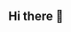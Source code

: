 ## Hi there 👋

<!--# 👋 Hi, I'm Kritika !

## 🚀 Skills
- 🐍 Python (Basics + File Management)
- 💻 Java

## 📫 Reach Me
- Email: singhkritika.2703@gmail.com
- LinkedIn: Kritika Singh (www.linkedin.com/in/kritika-singh-27-)
